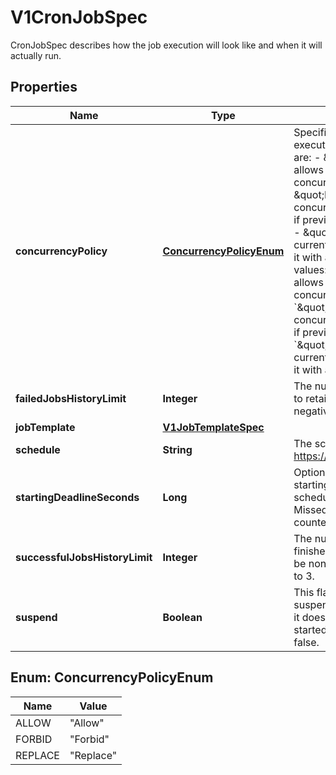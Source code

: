 

# V1CronJobSpec

CronJobSpec describes how the job execution will look like and when it will actually run.
## Properties

Name | Type | Description | Notes
------------ | ------------- | ------------- | -------------
**concurrencyPolicy** | [**ConcurrencyPolicyEnum**](#ConcurrencyPolicyEnum) | Specifies how to treat concurrent executions of a Job. Valid values are: - \&quot;Allow\&quot; (default): allows CronJobs to run concurrently; - \&quot;Forbid\&quot;: forbids concurrent runs, skipping next run if previous run hasn&#39;t finished yet; - \&quot;Replace\&quot;: cancels currently running job and replaces it with a new one  Possible enum values:  - &#x60;\&quot;Allow\&quot;&#x60; allows CronJobs to run concurrently.  - &#x60;\&quot;Forbid\&quot;&#x60; forbids concurrent runs, skipping next run if previous hasn&#39;t finished yet.  - &#x60;\&quot;Replace\&quot;&#x60; cancels currently running job and replaces it with a new one. |  [optional]
**failedJobsHistoryLimit** | **Integer** | The number of failed finished jobs to retain. Value must be non-negative integer. Defaults to 1. |  [optional]
**jobTemplate** | [**V1JobTemplateSpec**](V1JobTemplateSpec.md) |  | 
**schedule** | **String** | The schedule in Cron format, see https://en.wikipedia.org/wiki/Cron. | 
**startingDeadlineSeconds** | **Long** | Optional deadline in seconds for starting the job if it misses scheduled time for any reason.  Missed jobs executions will be counted as failed ones. |  [optional]
**successfulJobsHistoryLimit** | **Integer** | The number of successful finished jobs to retain. Value must be non-negative integer. Defaults to 3. |  [optional]
**suspend** | **Boolean** | This flag tells the controller to suspend subsequent executions, it does not apply to already started executions.  Defaults to false. |  [optional]



## Enum: ConcurrencyPolicyEnum

Name | Value
---- | -----
ALLOW | &quot;Allow&quot;
FORBID | &quot;Forbid&quot;
REPLACE | &quot;Replace&quot;



